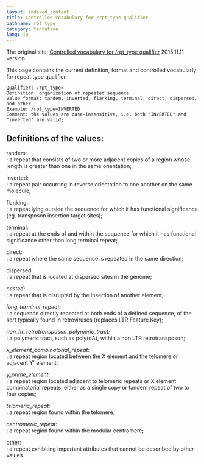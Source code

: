```yaml
---
layout: indexed_content
title: Controlled vocabulary for /rpt_type qualifier
pathname: rpt_type
category: tentative
lang: ja
---
```


The original site; [Controlled vocabulary for /rpt_type qualifier](http://www.insdc.org/controlled-vocabulary-rpttype-qualifier) 2015.11.11 version.

This page contains the current definition, format and controlled
vocabularly for repeat type qualifier.

```
Qualifier: /rpt_type=
Definition: organization of repeated sequence 
Value format: tandem, inverted, flanking, terminal, direct, dispersed, and other
Example: /rpt_type=INVERTED 
Comment: the values are case-insensitive, i.e. both "INVERTED" and "inverted" are valid;
```

## Definitions of the values: <a name="Definitions_of_the_values_"></a>

tandem:  
: a repeat that consists of two or more adjacent copies of a region whose length is greater than one in the same orientation;

inverted:  
: a repeat pair occurring in reverse orientation to one another on the same molecule;

flanking:  
: a repeat lying outside the sequence for which it has functional significance (eg. transposon insertion target sites);

terminal:  
: a repeat at the ends of and within the sequence for which it has functional significance other than long terminal repeat;

direct:  
: a repeat where the same sequence is repeated in the same direction;

dispersed:  
: a repeat that is located at dispersed sites in the genome;

*nested:*  
: a repeat that is disrupted by the insertion of another element;

*long_terminal_repeat:*  
: a sequence directly repeated at both ends of a defined sequence, of the sort typically found in retroviruses (replaces LTR Feature Key);

*non_ltr_retrotransposon_polymeric_tract:*  
: a polymeric tract, such as poly(dA), within a non LTR retrotransposon;

*x_element_combinatorial_repeat:*  
: a repeat region located between the X element and the telomere or adjacent Y' element;

*y_prime_element:*  
: a repeat region located adjacent to telomeric repeats or X element combinatorial repeats, either as a single copy or tandem repeat of two to four copies;

*telomeric_repeat:*  
: a repeat region found within the telomere;

*centromeric_repeat:*  
: a repeat region found within the modular centromere;

other:  
: a repeat exhibiting important attributes that cannot be described by other values.

